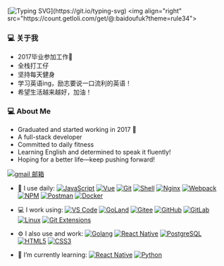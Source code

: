 [![Typing SVG](https://readme-typing-svg.demolab.com?font=Fira+Code&weight=600&size=30&pause=1000&color=000000&center=%E9%94%99%E8%AF%AF%E7%9A%84&vCenter=%E9%94%99%E8%AF%AF%E7%9A%84&repeat=%E7%9C%9F%E7%9A%84&random=%E9%94%99%E8%AF%AF%E7%9A%84&width=435&lines=Hey!+Nice+to+see+you.;Welcome+to+my+page!)](https://git.io/typing-svg)
<img align="right" src="https://count.getloli.com/get/@:baidoufuk?theme=rule34">

### 💻  关于我
* 2017毕业参加工作🌱
* 全栈打工仔
* 坚持每天健身
* 学习英语ing，励志要说一口流利的英语！
* 希望生活越来越好，加油！
### 💻  About Me
* Graduated and started working in 2017 🌱
* A full-stack developer
* Committed to daily fitness
* Learning English and determined to speak it fluently!
* Hoping for a better life—keep pushing forward!


[![gmail 邮箱](https://img.shields.io/badge/Gmail-D14836?logo=gmail&logoColor=white)](mailto:baidoufuk@gmail.com)

- 🚀 I use daily:
  [![JavaScript](https://img.shields.io/badge/JavaScript-000000?logo=JavaScript&logoColor=FFCA28)](https://baidoufu.cn)
  [![Vue](https://img.shields.io/badge/Vue.js-35495E?logo=vue.js&logoColor=4FC08D)](https://baidoufu.cn)
  [![Git](https://img.shields.io/badge/-Git-000000?logo=git&logoColor=FF7043)](https://baidoufu.cn)
  [![Shell](https://img.shields.io/badge/-Shell-4EC422?logo=Shell&logoColor=FF7043)](https://baidoufu.cn)
  [![Nginx](https://img.shields.io/badge/-Nginx-F6C915?logo=nginx&logoColor=029137)](https://baidoufu.cn)
  [![Webpack](https://img.shields.io/badge/-webpack-2B3A42?logo=webpack&logoColor=75AFCC)](https://baidoufu.cn)
  [![NPM](https://img.shields.io/badge/-NPM-2875E3?logo=npm&logoColor=029137)](https://baidoufu.cn)
  [![Postman](https://img.shields.io/badge/-Postman-7A1FA2?logo=postman&logoColor=FC8019)](https://baidoufu.cn)
  [![Docker](https://img.shields.io/badge/docker-20232A?logo=docker&logoColor=61DAFB)](https://baidoufu.cn)

- 💻 I work using:
  [![VS Code](https://img.shields.io/badge/-VS%20Code-007ACC?style=plastic&logo=visual-studio-code)](https://baidoufu.cn)
  [![GoLand](https://img.shields.io/badge/-GoLand-000?logo=goland&logoColor=00ACC1)](https://baidoufu.cn)
  [![Gitee](https://img.shields.io/badge/-Gitee-A80025?logo=gitee&logoColor=F16061)](https://baidoufu.cn)
  [![GitHub](https://img.shields.io/badge/-GitHub-181717?style=plastic&logo=github)](https://baidoufu.cn)
  [![GitLab](https://img.shields.io/badge/-GitLab-FCA121?style=plastic&logo=gitlab)](https://baidoufu.cn)
  [![Linux](https://img.shields.io/badge/-Linux-F16061?logo=linux&logoColor=000)](https://baidoufu.cn)
  [![Git Extensions](https://img.shields.io/badge/-Git%20Extensions-green?logo=git%20extensions&logoColor=DE3929)](https://baidoufu.cn)

- ⚙️ I also use and work:
  [![Golang](https://img.shields.io/badge/-Golang-02569B?logo=go&logoColor=00ACC1)](https://baidoufu.cn)
  [![React Native](https://img.shields.io/badge/React_Native-20232A?logo=react&logoColor=61DAFB)](https://baidoufu.cn)
  [![PostgreSQL](https://img.shields.io/badge/-PostgreSQL-336791?style=plastic&logo=postgresql)](https://baidoufu.cn)
  [![HTML5](https://img.shields.io/badge/-HTML5-E34F26?style=plastic&logo=html5&logoColor=white)](https://baidoufu.cn)
  [![CSS3](https://img.shields.io/badge/-CSS3-1572B6?style=plastic&logo=css3)](https://baidoufu.cn)

- 🌱 I’m currently learning:
  [![React Native](https://img.shields.io/badge/React_Native-20232A?logo=react&logoColor=61DAFB)](https://baidoufu.cn)
  [![Python](https://img.shields.io/badge/python-black?logo=python)](https://baidoufu.cn)

